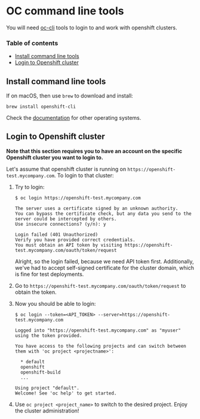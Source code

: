 # OC command line tools

You will need [oc-cli](https://docs.okd.io/latest/cli_reference/index.html) tools to login to and work with openshift clusters. 

### Table of contents

* [Install command line tools](#install-command-line-tools)
* [Login to Openshift cluster](#login-to-openshift-cluster)

## Install command line tools

If on macOS, then use `brew` to download and install:
```
brew install openshift-cli
```

Check the [documentation](https://docs.okd.io/latest/cli_reference/get_started_cli.html#installing-the-cli) for other operating systems.

## Login to Openshift cluster

**Note that this section requires you to have an account on the specific Openshift cluster you want to login to.**

Let's assume that openshift cluster is running on `https://openshift-test.mycompany.com`. To login to that cluster:

1. Try to login:

    ```
    $ oc login https://openshift-test.mycompany.com

    The server uses a certificate signed by an unknown authority.
    You can bypass the certificate check, but any data you send to the server could be intercepted by others.
    Use insecure connections? (y/n): y

    Login failed (401 Unauthorized)
    Verify you have provided correct credentials.
    You must obtain an API token by visiting https://openshift-test.mycompany.com/oauth/token/request
    ``` 

    Alright, so the login failed, because we need API token first. Additionally, we've had to accept self-signed certificate for the cluster domain, which is fine for test deployments.

2. Go to `https://openshift-test.mycompany.com/oauth/token/request` to obtain the token.
3. Now you should be able to login:

    ```
    $ oc login --token=<API_TOKEN> --server=https://openshift-test.mycompany.com

    Logged into "https://openshift-test.mycompany.com" as "myuser" using the token provided.

    You have access to the following projects and can switch between them with 'oc project <projectname>':
   
      * default
      openshift
      openshift-build
      ...

    Using project "default".
    Welcome! See 'oc help' to get started.
   ```
4. Use `oc project <project_name>` to switch to the desired project. Enjoy the cluster administration!

